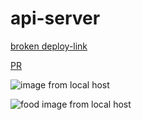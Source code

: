 # api-server

[broken deploy-link](https://api-server-rre5.onrender.com/)


[PR](https://github.com/BasharIrani23/api-server/pull/1)

![image from local host](https://github.com/BasharIrani23/api-server/assets/129655131/bb4e0a34-4360-4713-afe2-d77819d2fbfa)

![food image from local host](https://github.com/BasharIrani23/api-server/assets/129655131/1cf07a52-211a-446d-9561-b5123b8f3735)


